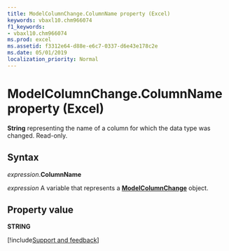 ```yaml
---
title: ModelColumnChange.ColumnName property (Excel)
keywords: vbaxl10.chm966074
f1_keywords:
- vbaxl10.chm966074
ms.prod: excel
ms.assetid: f3312e64-d88e-e6c7-0337-d6e43e178c2e
ms.date: 05/01/2019
localization_priority: Normal
---
```



# ModelColumnChange.ColumnName property (Excel)

**String** representing the name of a column for which the data type was changed. Read-only.


## Syntax

_expression_.**ColumnName**

_expression_ A variable that represents a **[ModelColumnChange](Excel.modelcolumnchange.md)** object.


## Property value

**STRING**




[!include[Support and feedback](~/includes/feedback-boilerplate.md)]